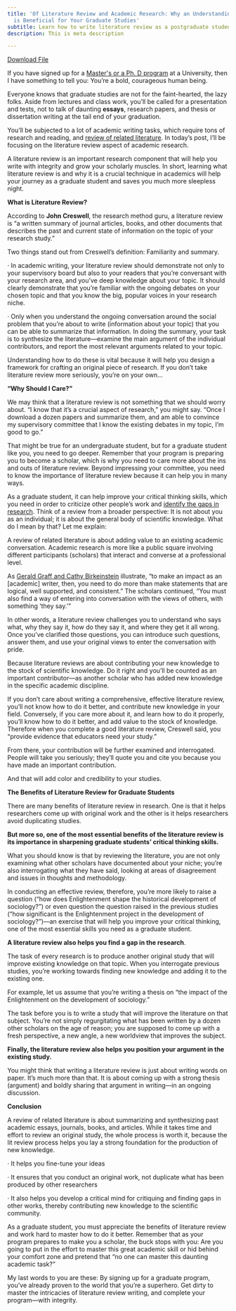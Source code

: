 ```yaml
---
title: 'Of Literature Review and Academic Research: Why an Understanding of Lit Review
  is Beneficial for Your Graduate Studies'
subtitle: Learn how to write literature review as a postgraduate student.
description: This is meta description

---
```

[Download File](https://pixabay.com/photos/books-light-bulb-literature-2383396/ "Download File")

If you have signed up for a [Master's or a Ph. D program](https://www.scribbr.com/graduate-school/masters-vs-phd/) at a University, then I have something to tell you: You’re a bold, courageous human being.

Everyone knows that graduate studies are not for the faint-hearted, the lazy folks. Aside from lectures and class work, you’ll be called for a presentation and tests, not to talk of daunting **essays**, research papers, and thesis or dissertation writing at the tail end of your graduation.

You’ll be subjected to a lot of academic writing tasks, which require tons of research and reading, and [review of related literature](https://www.suhaibtext.com/blog/a-systematized-literature-review-writing-for-postgraduate-sociology-students-how-to-find-a-gap-and-position-your-argument-in-the-literature/). In today’s post, I’ll be focusing on the literature review aspect of academic research.

A literature review is an important research component that will help you write with integrity and grow your scholarly muscles. In short, learning what literature review is and why it is a crucial technique in academics will help your journey as a graduate student and saves you much more sleepless night.

**What is Literature Review?**

According to **John Creswell**, the research method guru, a literature review is “a written summary of journal articles, books, and other documents that describes the past and current state of information on the topic of your research study.”

Two things stand out from Creswell’s definition: Familiarity and summary.

· In academic writing, your literature review should demonstrate not only to your supervisory board but also to your readers that you’re conversant with your research area, and you’ve deep knowledge about your topic. It should clearly demonstrate that you’re familiar with the ongoing debates on your chosen topic and that you know the big, popular voices in your research niche.

· Only when you understand the ongoing conversation around the social problem that you’re about to write (information about your topic) that you can be able to summarize that information. In doing the summary, your task is to synthesize the literature—examine the main argument of the individual contributors, and report the most relevant arguments related to your topic.

Understanding how to do these is vital because it will help you design a framework for crafting an original piece of research. If you don’t take literature review more seriously, you’re on your own…

**“Why Should I Care?”**

We may think that a literature review is not something that we should worry about. “I know that it’s a crucial aspect of research,” you might say. “Once I download a dozen papers and summarize them, and am able to convince my supervisory committee that I know the existing debates in my topic, I’m good to go.”

That might be true for an undergraduate student, but for a graduate student like you, you need to go deeper. Remember that your program is preparing you to become a scholar, which is why you need to care more about the ins and outs of literature review. Beyond impressing your committee, you need to know the importance of literature review because it can help you in many ways.

As a graduate student, it can help improve your critical thinking skills, which you need in order to criticize other people’s work and [identify the gaps in research](https://www.youtube.com/watch?v=p2Tti_R_ADs). Think of a review from a broader perspective: It is not about you as an individual; it is about the general body of scientific knowledge. What do I mean by that? Let me explain:

A review of related literature is about adding value to an existing academic conversation. Academic research is more like a public square involving different participants (scholars) that interact and converse at a professional level.

As [Gerald Graff and Cathy Birkeinstein](https://thecriticalreader.com/the-critical-reader-conversation-with-gerald-graff-and-cathy-birkenstein/) illustrate, “to make an impact as an \[academic\] writer, then, you need to do more than make statements that are logical, well supported, and consistent.” The scholars continued, “You must also find a way of entering into conversation with the views of others, with something ‘they say.’”

In other words, a literature review challenges you to understand who says what, why they say it, how do they say it, and where they get it all wrong. Once you’ve clarified those questions, you can introduce such questions, answer them, and use your original views to enter the conversation with pride.

Because literature reviews are about contributing your new knowledge to the stock of scientific knowledge. Do it right and you’ll be counted as an important contributor—as another scholar who has added new knowledge in the specific academic discipline.

If you don’t care about writing a comprehensive, effective literature review, you’ll not know how to do it better, and contribute new knowledge in your field. Conversely, if you care more about it, and learn how to do it properly, you’ll know how to do it better, and add value to the stock of knowledge. Therefore when you complete a good literature review, Creswell said, you “provide evidence that educators need your study.”

From there, your contribution will be further examined and interrogated. People will take you seriously; they’ll quote you and cite you because you have made an important contribution.

And that will add color and credibility to your studies.

**The Benefits of Literature Review for Graduate Students**

There are many benefits of literature review in research. One is that it helps researchers come up with original work and the other is it helps researchers avoid duplicating studies.

**But more so, one of the most essential benefits of the literature review is its importance in sharpening graduate students’ critical thinking skills.**

What you should know is that by reviewing the literature, you are not only examining what other scholars have documented about your niche; you’re also interrogating what they have said, looking at areas of disagreement and issues in thoughts and methodology.

In conducting an effective review, therefore, you’re more likely to raise a question (“how does Enlightenment shape the historical development of sociology?”) or even question the question raised in the previous studies (“how significant is the Enlightenment project in the development of sociology?”)—an exercise that will help you improve your critical thinking, one of the most essential skills you need as a graduate student.

**A literature review also helps you find a gap in the research**.

The task of every research is to produce another original study that will improve existing knowledge on that topic. When you interrogate previous studies, you’re working towards finding new knowledge and adding it to the existing one.

For example, let us assume that you’re writing a thesis on “the impact of the Enlightenment on the development of sociology.”

The task before you is to write a study that will improve the literature on that subject. You’re not simply regurgitating what has been written by a dozen other scholars on the age of reason; you are supposed to come up with a fresh perspective, a new angle, a new worldview that improves the subject.

**Finally, the literature review also helps you position your argument in the existing study.**

You might think that writing a literature review is just about writing words on paper. It’s much more than that. It is about coming up with a strong thesis (argument) and boldly sharing that argument in writing—in an ongoing discussion.

**Conclusion**

A review of related literature is about summarizing and synthesizing past academic essays, journals, books, and articles. While it takes time and effort to review an original study, the whole process is worth it, because the lit review process helps you lay a strong foundation for the production of new knowledge.

· It helps you fine-tune your ideas

· It ensures that you conduct an original work, not duplicate what has been produced by other researchers

· It also helps you develop a critical mind for critiquing and finding gaps in other works, thereby contributing new knowledge to the scientific community.

As a graduate student, you must appreciate the benefits of literature review and work hard to master how to do it better. Remember that as your program prepares to make you a scholar, the buck stops with you: Are you going to put in the effort to master this great academic skill or hid behind your comfort zone and pretend that “no one can master this daunting academic task?”

My last words to you are these: By signing up for a graduate program, you’ve already proven to the world that you’re a superhero. Get dirty to master the intricacies of literature review writing, and complete your program—with integrity.